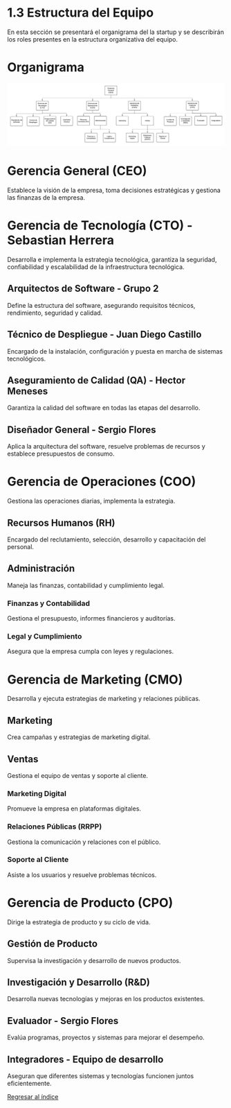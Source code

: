 # 1.3 Estructura del Equipo

En esta sección se presentará el organigrama del la startup y se describirán los roles presentes en la estructura organizativa del equipo.

# Organigrama

![Estructura del equipo](/PNGs/Organigrama_Final.jpeg)

# Gerencia General (CEO)

Establece la visión de la empresa, toma decisiones estratégicas y gestiona las finanzas de la empresa.

# Gerencia de Tecnología (CTO) - Sebastian Herrera

Desarrolla e implementa la estrategia tecnológica, garantiza la seguridad, confiabilidad y escalabilidad de la infraestructura tecnológica.

## Arquitectos de Software - Grupo 2

Define la estructura del software, asegurando requisitos técnicos, rendimiento, seguridad y calidad.

## Técnico de Despliegue - Juan Diego Castillo

Encargado de la instalación, configuración y puesta en marcha de sistemas tecnológicos.

## Aseguramiento de Calidad (QA) - Hector Meneses

Garantiza la calidad del software en todas las etapas del desarrollo.

## Diseñador General - Sergio Flores

Aplica la arquitectura del software, resuelve problemas de recursos y establece presupuestos de consumo.

# Gerencia de Operaciones (COO)

Gestiona las operaciones diarias, implementa la estrategia.

## Recursos Humanos (RH)

Encargado del reclutamiento, selección, desarrollo y capacitación del personal.

## Administración

Maneja las finanzas, contabilidad y cumplimiento legal.

### Finanzas y Contabilidad

Gestiona el presupuesto, informes financieros y auditorías.

### Legal y Cumplimiento

Asegura que la empresa cumpla con leyes y regulaciones.

# Gerencia de Marketing (CMO)

Desarrolla y ejecuta estrategias de marketing y relaciones públicas.

## Marketing

Crea campañas y estrategias de marketing digital.

## Ventas

Gestiona el equipo de ventas y soporte al cliente.

### Marketing Digital

Promueve la empresa en plataformas digitales.

### Relaciones Públicas (RRPP)

Gestiona la comunicación y relaciones con el público.

### Soporte al Cliente

Asiste a los usuarios y resuelve problemas técnicos.

# Gerencia de Producto (CPO)

Dirige la estrategia de producto y su ciclo de vida.

## Gestión de Producto

Supervisa la investigación y desarrollo de nuevos productos.

## Investigación y Desarrollo (R&D)

Desarrolla nuevas tecnologías y mejoras en los productos existentes.

## Evaluador - Sergio Flores

Evalúa programas, proyectos y sistemas para mejorar el desempeño.

## Integradores - Equipo de desarrollo

Aseguran que diferentes sistemas y tecnologías funcionen juntos eficientemente.

[Regresar al índice](../../README.md)
